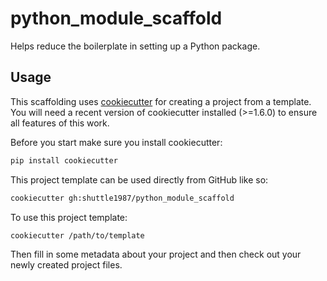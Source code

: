 # python_module_scaffold

Helps reduce the boilerplate in setting up a Python package.


## Usage

This scaffolding uses [cookiecutter](https://cookiecutter.readthedocs.io/en/latest/index.html) for creating a project from a template. You will need a recent version of cookiecutter installed (>=1.6.0) to ensure all features of this work.

Before you start make sure you install cookiecutter:

```bash
pip install cookiecutter
```

This project template can be used directly from GitHub like so:

```bash
cookiecutter gh:shuttle1987/python_module_scaffold
```

To use this project template:

```bash
cookiecutter /path/to/template
```

Then fill in some metadata about your project and then check out your newly created project files.

